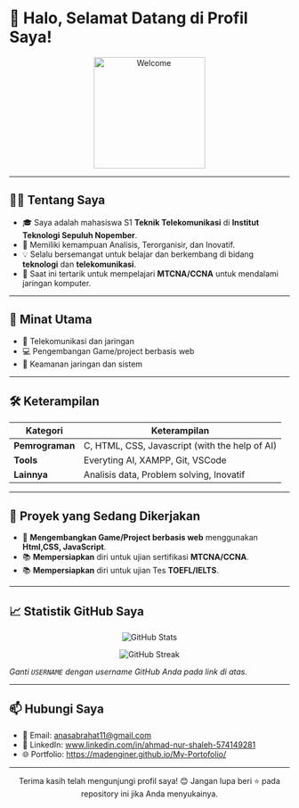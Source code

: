 # 👋 Halo, Selamat Datang di Profil Saya!

<p align="center">
  <img src="https://octodex.github.com/images/daftpunktocat-thomas.gif" width="200" alt="Welcome">
</p>

---

## 🧑‍💻 Tentang Saya
- 🎓 Saya adalah mahasiswa S1 **Teknik Telekomunikasi** di **Institut Teknologi Sepuluh Nopember**.
- 🌟 Memiliki kemampuan Analisis, Terorganisir, dan Inovatif.
- 💡 Selalu bersemangat untuk belajar dan berkembang di bidang **teknologi** dan **telekomunikasi**.
- 🚀 Saat ini tertarik untuk mempelajari **MTCNA/CCNA** untuk mendalami jaringan komputer.

---

## 📌 Minat Utama
- 📶 Telekomunikasi dan jaringan
- 💻 Pengembangan Game/project berbasis web
- 🔐 Keamanan jaringan dan sistem

---

## 🛠️ Keterampilan
| **Kategori**       | **Keterampilan**              |
|---------------------|-------------------------------|
| **Pemrograman**     | C, HTML, CSS, Javascript (with the help of AI) |
| **Tools**           | Everyting AI, XAMPP, Git, VSCode|
| **Lainnya**         | Analisis data, Problem solving, Inovatif |

---

## 🌟 Proyek yang Sedang Dikerjakan
- 🚀 **Mengembangkan Game/Project berbasis web** menggunakan **Html,CSS, JavaScript**.
- 📚 **Mempersiapkan** diri untuk ujian sertifikasi **MTCNA/CCNA**.
- 📚 **Mempersiapkan** diri untuk ujian Tes **TOEFL/IELTS**.

---

## 📈 Statistik GitHub Saya

<p align="center">
  <img src="https://github-readme-stats.vercel.app/api?username=Madenginer&show_icons=true&theme=radical" alt="GitHub Stats">
</p>
<p align="center">
  <img src="https://github-readme-streak-stats.herokuapp.com/?user=Madenginer&theme=radical" alt="GitHub Streak">
</p>

*Ganti `USERNAME` dengan username GitHub Anda pada link di atas.*

---

## 📫 Hubungi Saya
- 📧 Email: anasabrahat11@gmail.com
- 💼 LinkedIn: www.linkedin.com/in/ahmad-nur-shaleh-574149281
- 🌐 Portfolio: https://madenginer.github.io/My-Portofolio/
---

<p align="center">
  Terima kasih telah mengunjungi profil saya! 😊 Jangan lupa beri ⭐ pada repository ini jika Anda menyukainya.
</p>

